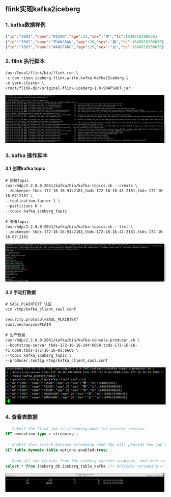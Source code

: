 ## flink实现kafka2iceberg
### 1. kafka数据样例
```json
{"id":"1001","name":"RISON","age":23,"sex":"男","ts":1648610308636}
{"id":"1002","name":"ZHANGSAN","age":26,"sex":"男","ts":1648610308636}
{"id":"1003","name":"WANGFANG","age":29,"sex":"女","ts":1648610308636}
```



### 2. flink 执行脚本

``````shell
/usr/local/flink/bin/flink run \
-c com.rison.iceberg.flink.write.kafka.Kafka2Iceberg \
-m yarn-cluster \
/root/flink-dir/original-flink-iceberg-1.0-SNAPSHOT.jar
``````

![image-20220330111314952](pic/image-20220330111314952.png)

### 3. kafka 操作脚本

#### 3.1 创建kafka topic

````shell
# 创建topic
/usr/hdp/2.2.0.0-2041/kafka/bin/kafka-topics.sh --create \
--zookeeper tbds-172-16-16-91:2181,tbds-172-16-16-41:2181,tbds-172-16-16-67:2181 \
--replication-factor 1 \
--partitions 6 \
--topic kafka_iceberg_topic

# 查看topic
/usr/hdp/2.2.0.0-2041/kafka/bin/kafka-topics.sh --list \
--zookeeper tbds-172-16-16-91:2181,tbds-172-16-16-41:2181,tbds-172-16-16-67:2181

````

![image-20220330105924579](pic/image-20220330105924579.png)

#### 3.2 手动打数据

``````shell
# SASL_PLAINTEXT 认证
vim /tmp/kafka_client_sasl.conf

security.protocol=SASL_PLAINTEXT
sasl.mechanism=PLAIN

# 生产数据
/usr/hdp/2.2.0.0-2041/kafka/bin/kafka-console-producer.sh \
--bootstrap-server tbds-172-16-16-144:6669,tbds-172-16-16-41:6669,tbds-172-16-16-91:6669 \
--topic kafka_iceberg_topic \
--producer.config /tmp/kafka_client_sasl.conf
``````

![image-20220330125953552](pic/image-20220330125953552.png)

### 4. 查看表数据

``````sql
-- Submit the flink job in streaming mode for current session.
SET execution.type = streaming ;

-- Enable this switch because streaming read SQL will provide few job options in flink SQL hint options.
SET table.dynamic-table-options.enabled=true;

-- Read all the records from the iceberg current snapshot, and then read incremental data starting from that snapshot.
select * from iceberg_db.iceberg_table_kafka /*+ OPTIONS('streaming'='true', 'monitor-interval'='1')*/ ;

``````

![image-20220330130022404](pic/image-20220330130022404.png)

